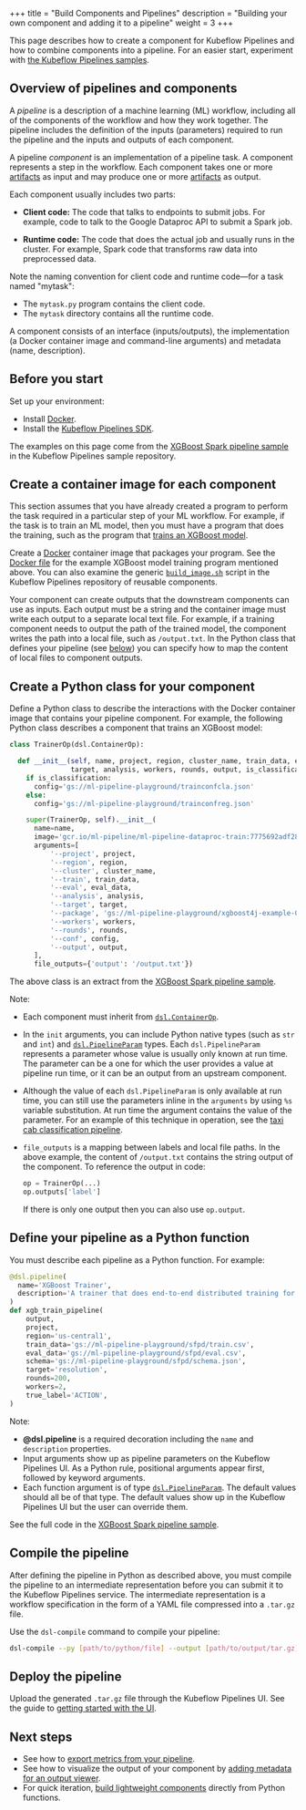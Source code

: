 +++
title = "Build Components and Pipelines"
description = "Building your own component and adding it to a pipeline"
weight = 3
+++

This page describes how to create a component for Kubeflow Pipelines and how
to combine components into a pipeline. For an easier start, experiment with 
[the Kubeflow Pipelines samples](/docs/pipelines/tutorials/build-pipeline/).

## Overview of pipelines and components

A _pipeline_ is a description of a machine learning (ML) workflow, including all
of the components of the workflow and how they work together. The pipeline
includes the definition of the inputs (parameters) required to run the pipeline 
and the inputs and outputs of each component.

A pipeline _component_ is an implementation of a pipeline task. A component 
represents a step in the workflow. Each component takes one or more 
[artifacts](/docs/pipelines/concepts/output-artifact/) as
input and may produce one or more
[artifacts](/docs/pipelines/concepts/output-artifact/) as 
output.

Each component usually includes two parts:

* **Client code:** The code that talks to endpoints to submit jobs. For example, 
  code to talk to the Google Dataproc API to submit a Spark job.

* **Runtime code:** The code that does the actual job and usually runs in the 
  cluster. For example, Spark code that transforms raw data into preprocessed 
  data.

Note the naming convention for client code and runtime code&mdash;for a task 
named "mytask":

* The `mytask.py` program contains the client code.
* The `mytask` directory contains all the runtime code.

A component consists of an interface (inputs/outputs), the implementation 
(a Docker container image and command-line arguments) and metadata 
(name, description).

## Before you start

Set up your environment:

* Install [Docker](https://www.docker.com/get-docker).
* Install the [Kubeflow Pipelines SDK](/docs/pipelines/sdk/install-sdk/).

The examples on this page come from the 
[XGBoost Spark pipeline sample](https://github.com/kubeflow/pipelines/tree/master/samples/xgboost-spark) 
in the Kubeflow Pipelines sample repository.

## Create a container image for each component

This section assumes that you have already created a program to perform the
task required in a particular step of your ML workflow. For example, if the
task is to train an ML model, then you must have a program that does the
training, such as the program that 
[trains an XGBoost model](https://github.com/kubeflow/pipelines/blob/master/components/dataproc/train/src/train.py).

Create a [Docker](https://docs.docker.com/get-started/) container image that 
packages your program. See the 
[Docker file](https://github.com/kubeflow/pipelines/blob/master/components/dataproc/train/Dockerfile)
for the example XGBoost model training program mentioned above. You can also
examine the generic
[`build_image.sh`](https://github.com/kubeflow/pipelines/blob/master/components/build_image.sh)
script in the Kubeflow Pipelines repository of reusable components.

Your component can create outputs that the downstream components can use as
inputs. Each output must be a string and the container image must write each 
output to a separate local text file. For example, if a training component needs 
to output the path of the trained model, the component writes the path into a 
local file, such as `/output.txt`. In the Python class that defines your 
pipeline (see [below](#define-pipeline)) you can 
specify how to map the content of local files to component outputs.

## Create a Python class for your component

Define a Python class to describe the interactions with the Docker container
image that contains your pipeline component. For example, the following
Python class describes a component that trains an XGBoost model:

```python
class TrainerOp(dsl.ContainerOp):

  def __init__(self, name, project, region, cluster_name, train_data, eval_data,
               target, analysis, workers, rounds, output, is_classification=True):
    if is_classification:
      config='gs://ml-pipeline-playground/trainconfcla.json'
    else:
      config='gs://ml-pipeline-playground/trainconfreg.json'

    super(TrainerOp, self).__init__(
      name=name,
      image='gcr.io/ml-pipeline/ml-pipeline-dataproc-train:7775692adf28d6f79098e76e839986c9ee55dd61',
      arguments=[
          '--project', project,
          '--region', region,
          '--cluster', cluster_name,
          '--train', train_data,
          '--eval', eval_data,
          '--analysis', analysis,
          '--target', target,
          '--package', 'gs://ml-pipeline-playground/xgboost4j-example-0.8-SNAPSHOT-jar-with-dependencies.jar',
          '--workers', workers,
          '--rounds', rounds,
          '--conf', config,
          '--output', output,
      ],
      file_outputs={'output': '/output.txt'})

```

The above class is an extract from the
[XGBoost Spark pipeline sample](https://github.com/kubeflow/pipelines/blob/master/samples/xgboost-spark/xgboost-training-cm.py).

Note:

* Each component must inherit from 
  [`dsl.ContainerOp`](https://github.com/kubeflow/pipelines/blob/master/sdk/python/kfp/dsl/_container_op.py).
* In the `init` arguments, you can include Python native types (such as `str` 
  and `int`) and
  [`dsl.PipelineParam`](https://github.com/kubeflow/pipelines/blob/master/sdk/python/kfp/dsl/_pipeline_param.py) 
  types. Each `dsl.PipelineParam` represents a parameter whose value is usually 
  only known at run time. The parameter can be a one for which the user provides 
  a value at pipeline run time, or it can be an output from an upstream 
  component. 
* Although the value of each `dsl.PipelineParam` is only available at run time,
  you can still use the parameters inline in the `arguments` by using `%s`
  variable substitution. At run time the argument contains the value of the 
  parameter. For an example of this technique in operation, see the 
  [taxi cab classification pipeline](https://github.com/kubeflow/pipelines/blob/master/samples/tfx/taxi-cab-classification-pipeline.py). 
* `file_outputs` is a mapping between labels and local file paths. In the above 
  example, the content of `/output.txt` contains the string output of the 
  component. To reference the output in code:

    ```python
    op = TrainerOp(...)
    op.outputs['label']
    ```

    If there is only one output then you can also use `op.output`.

<a id="define-pipeline"></a>
## Define your pipeline as a Python function

You must describe each pipeline as a Python function. For example:

```python
@dsl.pipeline(
  name='XGBoost Trainer',
  description='A trainer that does end-to-end distributed training for XGBoost models.'
)
def xgb_train_pipeline(
    output,
    project,
    region='us-central1',
    train_data='gs://ml-pipeline-playground/sfpd/train.csv',
    eval_data='gs://ml-pipeline-playground/sfpd/eval.csv',
    schema='gs://ml-pipeline-playground/sfpd/schema.json',
    target='resolution',
    rounds=200,
    workers=2,
    true_label='ACTION',
)
```

Note:

* **@dsl.pipeline** is a required decoration including the `name` and 
  `description` properties.
* Input arguments show up as pipeline parameters on the Kubeflow Pipelines UI. 
  As a Python rule, positional arguments appear first, followed by keyword 
  arguments.
* Each function argument is of type 
  [`dsl.PipelineParam`](https://github.com/kubeflow/pipelines/blob/master/sdk/python/kfp/dsl/_pipeline_param.py). 
  The default values should all be of that type. The default values show up in 
  the Kubeflow Pipelines UI but the user can override them.


See the full code in the
[XGBoost Spark pipeline sample](https://github.com/kubeflow/pipelines/blob/master/samples/xgboost-spark/xgboost-training-cm.py).

## Compile the pipeline

After defining the pipeline in Python as described above, you must compile the 
pipeline to an intermediate representation before you can submit it to the 
Kubeflow Pipelines service. The intermediate representation is a workflow 
specification in the form of a YAML file compressed into a 
`.tar.gz` file.

Use the `dsl-compile` command to compile your pipeline:

```bash
dsl-compile --py [path/to/python/file] --output [path/to/output/tar.gz]
```

## Deploy the pipeline

Upload the generated `.tar.gz` file through the Kubeflow Pipelines UI. See the
guide to [getting started with the UI](/docs/pipelines/pipelines-quickstart).

## Next steps

* See how to 
  [export metrics from your 
  pipeline](/docs/pipelines/metrics/pipelines-metrics/).
* See how to visualize the output of your component by
  [adding metadata for an output 
  viewer](/docs/pipelines/metrics/output-viewer/).
* For quick iteration, 
  [build lightweight components](/docs/pipelines/sdk/lightweight-python-components/)
   directly from Python functions.
